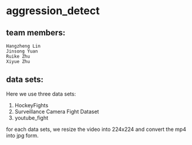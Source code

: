 # aggression_detect
## team members:  
    Hangzheng Lin  
    Jinsong Yuan  
    Ruike Zhu  
    Xiyue Zhu  

## data sets:
Here we use three data sets:  
1. HockeyFights
2. Surveillance Camera Fight Dataset
3. youtube_fight  

for each data sets, we resize the video into 224x224 and convert the mp4 into jpg form.

